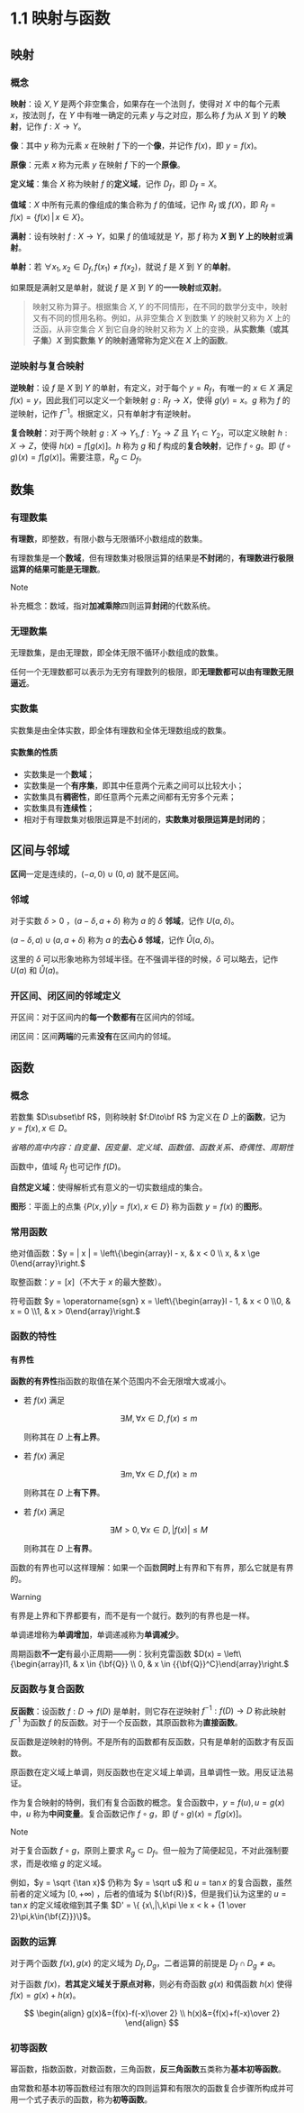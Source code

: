 # 1.1 映射与函数

## 映射

### 概念

**映射**：设 $X,Y$ 是两个非空集合，如果存在一个法则 $f$，使得对 $X$ 中的每个元素 $x$，按法则 $f$，在 $Y$ 中有唯一确定的元素 $y$ 与之对应，那么称 $f$ 为从 $X$ 到 $Y$ 的**映射**，记作 $f:X\to Y$。

**像**：其中 $y$ 称为元素 $x$ 在映射 $f$ 下的一个**像**，并记作 $f(x)$，即 $y=f(x)$。

**原像**：元素 $x$ 称为元素 $y$ 在映射 $f$ 下的一个**原像**。

**定义域**：集合 $X$ 称为映射 $f$ 的**定义域**，记作 $D_f$，即 $D_f=X$。

**值域**：$X$ 中所有元素的像组成的集合称为 $f$ 的值域，记作 $R_f$ 或 $f(X)$，即 $R_f=f(x)=\{f(x)\,|\,x\in X\}$。

**满射**：设有映射 $f:X \to Y$，如果 $f$ 的值域就是 $Y$，那 $f$ 称为 **$X$ 到 $Y$ 上的映射**或**满射**。

**单射**：若 $\forall {x_1},{x_2} \in {D_f},f({x_1}) \ne f({x_2})$，就说 $f$ 是 $X$ 到 $Y$ 的**单射**。

如果既是满射又是单射，就说 $f$ 是 $X$ 到 $Y$ 的**一一映射**或**双射**。

> 映射又称为算子。根据集合 $X,Y$ 的不同情形，在不同的数学分支中，映射又有不同的惯用名称。例如，从非空集合 $X$ 到数集 $Y$ 的映射又称为 $X$ 上的泛函，从非空集合 $X$ 到它自身的映射又称为 $X$ 上的变换，**从实数集（或其子集）$X$ 到实数集 $Y$ 的映射通常称为定义在 $X$ 上的函数**。

### 逆映射与复合映射

**逆映射**：设 $f$ 是 $X$ 到 $Y$ 的单射，有定义，对于每个 $y=R_f$，有唯一的 $x\in X$ 满足 $f(x)=y$，因此我们可以定义一个新映射 $g:R_f\to X$，使得 $g(y)=x$。$g$ 称为 $f$ 的逆映射，记作 $f^{-1}$。根据定义，只有单射才有逆映射。

**复合映射**：对于两个映射 $g:X\to Y_1,f:Y_2\to Z$ 且 $Y_1\subset Y_2$，可以定义映射 $h:X\to Z$，使得 $h(x)=f[g(x)]$。$h$ 称为 $g$ 和 $f$ 构成的**复合映射**，记作 $f \circ g$。即 $(f \circ g)(x) = f\left[ {g(x)} \right]$。需要注意，${R_g} \subset {D_f}$。

## 数集

### 有理数集

**有理数**，即整数，有限小数与无限循环小数组成的数集。

有理数集是一个**数域**，但有理数集对极限运算的结果是**不封闭**的，**有理数进行极限运算的结果可能是无理数**。

> [!note]
>
> 补充概念：数域，指对**加减乘除**四则运算**封闭**的代数系统。

### 无理数集

无理数集，是由无理数，即全体无限不循环小数组成的数集。

任何一个无理数都可以表示为无穷有理数列的极限，即**无理数都可以由有理数无限逼近**。

### 实数集

实数集是由全体实数，即全体有理数和全体无理数组成的数集。

#### 实数集的性质

- 实数集是一个**数域**；
- 实数集是一个**有序集**，即其中任意两个元素之间可以比较大小；
- 实数集具有**稠密性**，即任意两个元素之间都有无穷多个元素；
- 实数集具有**连续性**；
- 相对于有理数集对极限运算是不封闭的，**实数集对极限运算是封闭的**；

## 区间与邻域

**区间**一定是连续的，$(-a,0)\cup (0,a)$ 就不是区间。

### 邻域

对于实数 $\delta>0$ ，$(a-\delta,a+\delta)$ 称为 $a$ 的 $\delta$ **邻域**，记作 $U(a,\delta)$。

$(a-\delta,a)\cup(a,a+\delta)$ 称为 $a$ 的**去心 $\delta$ 邻域**，记作 $\mathring U(a,\delta)$。

这里的 $\delta$ 可以形象地称为邻域半径。在不强调半径的时候，$\delta$ 可以略去，记作 $U(a)$ 和 $\mathring U(a)$。

### 开区间、闭区间的邻域定义

开区间：对于区间内的**每一个数都有**在区间内的邻域。

闭区间：区间**两端**的元素**没有**在区间内的邻域。

## 函数

### 概念

若数集 $D\subset\bf R$，则称映射 $f:D\to\bf R$ 为定义在 $D$ 上的**函数**，记为 $y=f(x),x\in D$。

_省略的高中内容：自变量、因变量、定义域、函数值、函数关系、奇偶性、周期性_

函数中，值域 $R_f$ 也可记作 $f(D)$。

**自然定义域**：使得解析式有意义的一切实数组成的集合。

**图形**：平面上的点集 $\{ {P(x,y)|y = f(x),x \in D} \}$ 称为函数 $y=f(x)$ 的**图形**。

### 常用函数

绝对值函数：$y = | x | = \left\{\begin{array}l - x, & x < 0  \\ x, & x \ge 0\end{array}\right.$

取整函数：$y = \left[ x \right]$（不大于 $x$ 的最大整数）。

符号函数 $y = \operatorname{sgn} x = \left\{\begin{array}l - 1, & x < 0 \\0, & x = 0 \\1, & x > 0\end{array}\right.$

### 函数的特性

#### 有界性

**函数的有界性**指函数的取值在某个范围内不会无限增大或减小。

- 若 $f(x)$ 满足

  $$
  \exists M,\forall x\in D,f(x) \le m
  $$

  则称其在 $D$ 上**有上界**。

- 若 $f(x)$ 满足

  $$
  \exists m,\forall x\in D,f(x) \ge m
  $$

  则称其在 $D$ 上**有下界**。

- 若 $f(x)$ 满足

  $$
  \exists M>0,\forall x\in D,|f(x)| \le M
  $$

  则称其在 $D$ 上**有界**。

函数的有界也可以这样理解：如果一个函数**同时**上有界和下有界，那么它就是有界的。

> [!warning]
>
> 有界是上界和下界都要有，而不是有一个就行。数列的有界也是一样。

单调递增称为**单调增加**，单调递减称为**单调减少**。

周期函数**不一定**有最小正周期——例：狄利克雷函数 $D(x) = \left\{\begin{array}l1, & x \in {\bf{Q}} \\ 0, & x \in {{\bf{Q}}^C}\end{array}\right.$

### 反函数与复合函数

**反函数**：设函数 $f:D\to f(D)$ 是单射，则它存在逆映射 $f^{-1}:f(D)\to D$ 称此映射 $f^{-1}$ 为函数 $f$ 的反函数。对于一个反函数，其原函数称为**直接函数**。

反函数是逆映射的特例。不是所有的函数都有反函数，只有是单射的函数才有反函数。

原函数在定义域上单调，则反函数也在定义域上单调，且单调性一致。用反证法易证。

作为复合映射的特例，我们有复合函数的概念。复合函数中，$y = f(u), u = g(x)$ 中，$u$ 称为**中间变量**。复合函数记作 $f \circ g$，即 $(f \circ g)(x) = f\left[ {g(x)} \right]$。

> [!note]
>
> 对于复合函数 $f \circ g$，原则上要求 ${R_g} \subset {D_f}$。但一般为了简便起见，不对此强制要求，而是收缩 $g$ 的定义域。
>
> 例如，$y = \sqrt {\tan x}$ 仍称为 $y = \sqrt u$ 和 $u=\tan x$ 的复合函数，虽然前者的定义域为 $[0, + \infty )$ ，后者的值域为 ${\bf{R}}$，但是我们认为这里的 $u=\tan x$ 的定义域收缩到其子集 $D' = \{ {x\,|\,k\pi  \le x < k + {1 \over 2}\pi,k\in{\bf{Z}}}\}$。
>

### 函数的运算

对于两个函数 $f(x),g(x)$ 的定义域为 $D_f,D_g$，二者运算的前提是 ${D_f} \cap {D_g} \ne \varnothing$。

对于函数 $f(x)$，**若其定义域关于原点对称**，则必有奇函数 $g(x)$ 和偶函数 $h(x)$ 使得 $f(x)=g(x)+h(x)$。

$$
\begin{align}
g(x)&={f(x)-f(-x)\over 2} \\
h(x)&={f(x)+f(-x)\over 2}
\end{align}
$$

### 初等函数

幂函数，指数函数，对数函数，三角函数，**反三角函数**五类称为**基本初等函数**。

由常数和基本初等函数经过有限次的四则运算和有限次的函数复合步骤所构成并可用一个式子表示的函数，称为**初等函数**。
